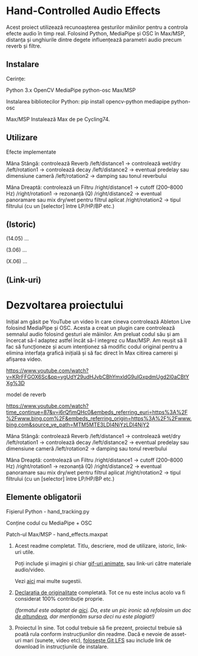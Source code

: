 # Hand-Controlled Audio Effects
Acest proiect utilizează recunoașterea gesturilor mâinilor pentru a controla efecte audio în timp real. Folosind Python, MediaPipe și OSC în Max/MSP, distanța și unghiurile dintre degete influențează parametri audio precum reverb și filtre.

## Instalare
Cerințe:

Python 3.x
OpenCV
MediaPipe
python-osc
Max/MSP

   Instalarea bibliotecilor Python:
pip install opencv-python mediapipe python-osc

   Max/MSP
Instalează Max de pe Cycling74.

## Utilizare
Efecte implementate

Mâna Stângă: controlează Reverb
/left/distance1 → controlează wet/dry
/left/rotation1 → controlează decay
/left/distance2 → eventual predelay sau dimensiune cameră
/left/rotation2 → damping sau tonul reverbului

Mâna Dreaptă: controlează un Filtru
/right/distance1 → cutoff (200–8000 Hz)
/right/rotation1 → rezonanță (Q)
/right/distance2 → eventual panoramare sau mix dry/wet pentru filtrul aplicat
/right/rotation2 → tipul filtrului (cu un [selector] între LP/HP/BP etc.)

## (Istoric)

(14.05) ...

(3.06) ...

(X.06) ...

## (Link-uri)


# Dezvoltarea proiectului

Inițial am găsit pe YouTube un video în care cineva controlează Ableton Live folosind MediaPipe și OSC. Acesta a creat un plugin care controlează semnalul audio folosind gesturi ale mâinilor. Am preluat codul său și am încercat să-l adaptez astfel încât să-l integrez cu Max/MSP. Am reușit să îl fac să funcționeze și acum intenționez să modific codul original pentru a elimina interfața grafică inițială și să fac direct în Max citirea camerei și afișarea video.  

https://www.youtube.com/watch?v=KRrFFGOX6Sc&pp=ygUdY29udHJvbCBhYmxldG9uIGxpdmUgd2l0aCBtYXg%3D

model de reverb 

https://www.youtube.com/watch?time_continue=87&v=i6rQfjmQHc0&embeds_referring_euri=https%3A%2F%2Fwww.bing.com%2F&embeds_referring_origin=https%3A%2F%2Fwww.bing.com&source_ve_path=MTM5MTE3LDI4NjYzLDI4NjY2


Mâna Stângă: controlează Reverb
/left/distance1 → controlează wet/dry
/left/rotation1 → controlează decay
/left/distance2 → eventual predelay sau dimensiune cameră
/left/rotation2 → damping sau tonul reverbului

Mâna Dreaptă: controlează un Filtru
/right/distance1 → cutoff (200–8000 Hz)
/right/rotation1 → rezonanță (Q)
/right/distance2 → eventual panoramare sau mix dry/wet pentru filtrul aplicat
/right/rotation2 → tipul filtrului (cu un [selector] între LP/HP/BP etc.)

## Elemente obligatorii

Fișierul Python   - hand_tracking.py 

Conține codul cu MediaPipe + OSC

Patch-ul Max/MSP  - hand_effects.maxpat



1. Acest readme completat. Titlu, descriere, mod de utilizare, istoric, link-uri utile.

   Poți include și imagini și chiar [gif-uri animate](https://www.screentogif.com/), sau link-uri către materiale audio/video.
   
   Vezi [aici](https://charlesmartin.com.au/blog/2020/08/09/student-project-repository) mai multe sugestii.

2. [Declarația de originalitate](statement-of-originality.yml) completată. Tot ce nu este inclus acolo va fi considerat 100% contribuție proprie.

    *(formatul este adaptat de [aici](https://gitlab.cecs.anu.edu.au/comp1720/2018/comp1720-2018-major-project/-/blob/master/statement-of-originality.yml). Da, este un pic ironic să refolosim un doc [de altundeva](https://cs.anu.edu.au/courses/comp1720/resources/faq/#how-do-i-fill-out-my-statement-of-originality), dar menționăm sursa deci nu este plagiat!)*

3. Proiectul în sine. Tot codul trebuie să fie prezent, proiectul trebuie să poată rula conform instrucțiunilor din readme. Dacă e nevoie de asset-uri mari (sunete, video etc), [folosește Git LFS](https://git-lfs.github.com/) sau include link de download în instrucțiunile de instalare.

